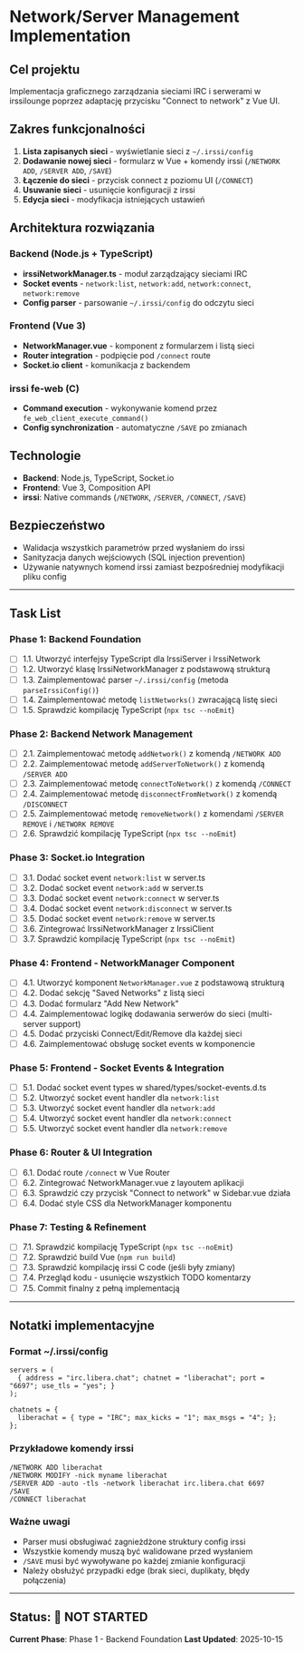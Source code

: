 # Network/Server Management Implementation

## Cel projektu
Implementacja graficznego zarządzania sieciami IRC i serwerami w irssilounge poprzez adaptację przycisku "Connect to network" z Vue UI.

## Zakres funkcjonalności
1. **Lista zapisanych sieci** - wyświetlanie sieci z `~/.irssi/config`
2. **Dodawanie nowej sieci** - formularz w Vue + komendy irssi (`/NETWORK ADD`, `/SERVER ADD`, `/SAVE`)
3. **Łączenie do sieci** - przycisk connect z poziomu UI (`/CONNECT`)
4. **Usuwanie sieci** - usunięcie konfiguracji z irssi
5. **Edycja sieci** - modyfikacja istniejących ustawień

## Architektura rozwiązania

### Backend (Node.js + TypeScript)
- **irssiNetworkManager.ts** - moduł zarządzający sieciami IRC
- **Socket events** - `network:list`, `network:add`, `network:connect`, `network:remove`
- **Config parser** - parsowanie `~/.irssi/config` do odczytu sieci

### Frontend (Vue 3)
- **NetworkManager.vue** - komponent z formularzem i listą sieci
- **Router integration** - podpięcie pod `/connect` route
- **Socket.io client** - komunikacja z backendem

### irssi fe-web (C)
- **Command execution** - wykonywanie komend przez `fe_web_client_execute_command()`
- **Config synchronization** - automatyczne `/SAVE` po zmianach

## Technologie
- **Backend**: Node.js, TypeScript, Socket.io
- **Frontend**: Vue 3, Composition API
- **irssi**: Native commands (`/NETWORK`, `/SERVER`, `/CONNECT`, `/SAVE`)

## Bezpieczeństwo
- Walidacja wszystkich parametrów przed wysłaniem do irssi
- Sanityzacja danych wejściowych (SQL injection prevention)
- Używanie natywnych komend irssi zamiast bezpośredniej modyfikacji pliku config

---

## Task List

### Phase 1: Backend Foundation
- [ ] 1.1. Utworzyć interfejsy TypeScript dla IrssiServer i IrssiNetwork
- [ ] 1.2. Utworzyć klasę IrssiNetworkManager z podstawową strukturą
- [ ] 1.3. Zaimplementować parser `~/.irssi/config` (metoda `parseIrssiConfig()`)
- [ ] 1.4. Zaimplementować metodę `listNetworks()` zwracającą listę sieci
- [ ] 1.5. Sprawdzić kompilację TypeScript (`npx tsc --noEmit`)

### Phase 2: Backend Network Management
- [ ] 2.1. Zaimplementować metodę `addNetwork()` z komendą `/NETWORK ADD`
- [ ] 2.2. Zaimplementować metodę `addServerToNetwork()` z komendą `/SERVER ADD`
- [ ] 2.3. Zaimplementować metodę `connectToNetwork()` z komendą `/CONNECT`
- [ ] 2.4. Zaimplementować metodę `disconnectFromNetwork()` z komendą `/DISCONNECT`
- [ ] 2.5. Zaimplementować metodę `removeNetwork()` z komendami `/SERVER REMOVE` i `/NETWORK REMOVE`
- [ ] 2.6. Sprawdzić kompilację TypeScript (`npx tsc --noEmit`)

### Phase 3: Socket.io Integration
- [ ] 3.1. Dodać socket event `network:list` w server.ts
- [ ] 3.2. Dodać socket event `network:add` w server.ts
- [ ] 3.3. Dodać socket event `network:connect` w server.ts
- [ ] 3.4. Dodać socket event `network:disconnect` w server.ts
- [ ] 3.5. Dodać socket event `network:remove` w server.ts
- [ ] 3.6. Zintegrować IrssiNetworkManager z IrssiClient
- [ ] 3.7. Sprawdzić kompilację TypeScript (`npx tsc --noEmit`)

### Phase 4: Frontend - NetworkManager Component
- [ ] 4.1. Utworzyć komponent `NetworkManager.vue` z podstawową strukturą
- [ ] 4.2. Dodać sekcję "Saved Networks" z listą sieci
- [ ] 4.3. Dodać formularz "Add New Network"
- [ ] 4.4. Zaimplementować logikę dodawania serwerów do sieci (multi-server support)
- [ ] 4.5. Dodać przyciski Connect/Edit/Remove dla każdej sieci
- [ ] 4.6. Zaimplementować obsługę socket events w komponencie

### Phase 5: Frontend - Socket Events & Integration
- [ ] 5.1. Dodać socket event types w shared/types/socket-events.d.ts
- [ ] 5.2. Utworzyć socket event handler dla `network:list`
- [ ] 5.3. Utworzyć socket event handler dla `network:add`
- [ ] 5.4. Utworzyć socket event handler dla `network:connect`
- [ ] 5.5. Utworzyć socket event handler dla `network:remove`

### Phase 6: Router & UI Integration
- [ ] 6.1. Dodać route `/connect` w Vue Router
- [ ] 6.2. Zintegrować NetworkManager.vue z layoutem aplikacji
- [ ] 6.3. Sprawdzić czy przycisk "Connect to network" w Sidebar.vue działa
- [ ] 6.4. Dodać style CSS dla NetworkManager komponentu

### Phase 7: Testing & Refinement
- [ ] 7.1. Sprawdzić kompilację TypeScript (`npx tsc --noEmit`)
- [ ] 7.2. Sprawdzić build Vue (`npm run build`)
- [ ] 7.3. Sprawdzić kompilację irssi C code (jeśli były zmiany)
- [ ] 7.4. Przegląd kodu - usunięcie wszystkich TODO komentarzy
- [ ] 7.5. Commit finalny z pełną implementacją

---

## Notatki implementacyjne

### Format ~/.irssi/config
```
servers = (
  { address = "irc.libera.chat"; chatnet = "liberachat"; port = "6697"; use_tls = "yes"; }
);

chatnets = {
  liberachat = { type = "IRC"; max_kicks = "1"; max_msgs = "4"; };
};
```

### Przykładowe komendy irssi
```
/NETWORK ADD liberachat
/NETWORK MODIFY -nick myname liberachat
/SERVER ADD -auto -tls -network liberachat irc.libera.chat 6697
/SAVE
/CONNECT liberachat
```

### Ważne uwagi
- Parser musi obsługiwać zagnieżdżone struktury config irssi
- Wszystkie komendy muszą być walidowane przed wysłaniem
- `/SAVE` musi być wywoływane po każdej zmianie konfiguracji
- Należy obsłużyć przypadki edge (brak sieci, duplikaty, błędy połączenia)

---

## Status: 🔴 NOT STARTED
**Current Phase**: Phase 1 - Backend Foundation
**Last Updated**: 2025-10-15
